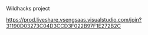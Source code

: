 Wildhacks project

https://prod.liveshare.vsengsaas.visualstudio.com/join?31190D03273C04D3CCD3F022B97F1E272B2C